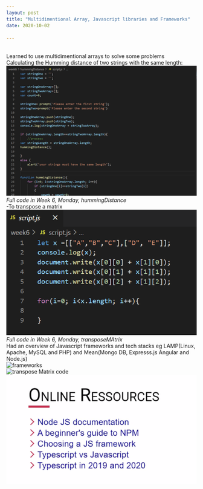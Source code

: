 ```yaml
---
layout: post
title: "Multidimentional Array, Javascript libraries and Frameworks"
date: 2020-10-02

---
```


<br>Learned to use multidimentional arrays to solve some problems 
<br>Calculating the Humming distance of two strings with the same length:
<br><img src="/images/hummingDistance.png" alt="humming distance code">
<br><em>Full code in Week 6, Monday, hummingDistance</em>
<br>-To transpose a matrix
<br><img src="/images/transposeMatrix.png" alt="transpose Matrix code">
<br><em>Full code in Week 6, Monday, transposeMAtrix</em>
<br>Had an overview of Javascript frameworks and tech stacks eg LAMP(Linux, Apache, MySQL and PHP) and Mean(Mongo DB, Expresss.js Angular and Node.js)
<br><img src="/images/franeworks.png" alt="frameworks">
<br><img src="/images/frameworkslibraries.png" alt="transpose Matrix code">
<br><img src="/images/onlineResources.png" alt="transpose Matrix code">

